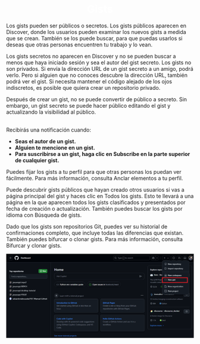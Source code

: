 <center><h1><span style="color:white">Gists</span></h1></center>
<p><Los gists  proporcionan una manera sencilla de compartir fragmentos de código con otros usuarios. Todo gist es un repositorio Git, lo que significa que se puede bifurcar y clonar. Si has iniciado sesión en GitHub, cuando crees un gist, este se asociará con tu cuenta y lo verás en tu lista de gists cuando te dirijas a tu página principal del gist.

Los gists pueden ser públicos o secretos. Los gists públicos aparecen en Discover, donde los usuarios pueden examinar los nuevos gists a medida que se crean. También se los puede buscar, para que puedas usarlos si deseas que otras personas encuentren tu trabajo y lo vean.

Los gists secretos no aparecen en Discover y no se pueden buscar a menos que haya iniciado sesión y sea el autor del gist secreto. Los gists no son privados. Si envía la dirección URL de un gist secreto a un amigo, podrá verlo. Pero si alguien que no conoces descubre la dirección URL, también podrá ver el gist. Si necesita mantener el código alejado de los ojos indiscretos, es posible que quiera crear un repositorio privado.

Después de crear un gist, no se puede convertir de público a secreto. Sin embargo, un gist secreto se puede hacer público editando el gist y actualizando la visibilidad al público.</p>

<br>Recibirás una notificación cuando: </br> 

* **Seas el autor de un gist.** 
* **Alguien te mencione en un gist.**
* **Para suscribirse a un gist, haga clic en Subscribe en la parte superior de cualquier gist.**

Puedes fijar los gists a tu perfil para que otras personas los puedan ver fácilmente. Para más información, consulta Anclar elementos a tu perfil.

Puede descubrir gists públicos que hayan creado otros usuarios si vas a página principal del gist y haces clic en Todos los gists. Esto te llevará a una página en la que aparecen todos los gists clasificados y presentados por fecha de creación o actualización. También puedes buscar los gists por idioma con Búsqueda de gists.

Dado que los gists son repositorios Git, puedes ver su historial de confirmaciones completo, que incluye todas las diferencias que existan. También puedes bifurcar o clonar gists. Para más información, consulta Bifurcar y clonar gists.

![Texto alternativo para la imagen](edit1.png)